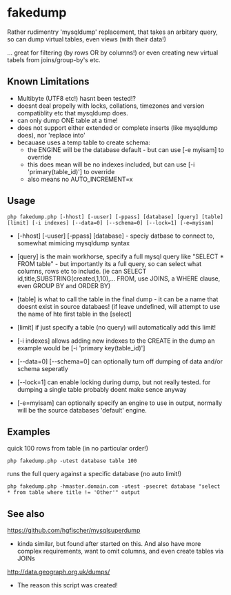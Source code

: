# fakedump

Rather rudimentry 'mysqldump' replacement, that takes an arbitary query, so can dump virtual tables, even views (with their data!)

... great for filtering (by rows OR by columns!) or even creating new virtual tabels from joins/group-by's etc.


## Known Limitations

* Multibyte (UTF8 etc!) hasnt been tested!?
* doesnt deal propelly with locks, collations, timezones and version compatiblity etc that mysqldump does.
* can only dump ONE table at a time!
* does not support either extended or complete inserts (like mysqldump does), nor 'replace into'
* becauase uses a temp table to create schema:
  * the ENGINE will be the database default - but can use [-e myisam] to override
  * this does mean will be no indexes included, but can use [-i 'primary(table_id)'] to override
  * also means no AUTO_INCREMENT=x


## Usage

    php fakedump.php [-hhost] [-uuser] [-ppass] [database] [query] [table] [limit] [-i indexes] [--data=0] [--schema=0] [--lock=1] [-e=myisam]

* [-hhost] [-uuser] [-ppass] [database] - speciy datbase to connect to, somewhat mimicing mysqldump syntax

* [query] is the main workhorse, specify a full mysql query like "SELECT * FROM table" - but importantly its a full query, so can select what columns, rows etc to include. 
(ie can SELECT id,title,SUBSTRING(created,1,10),... FROM, use JOINS, a WHERE clause, even GROUP BY and ORDER BY)

* [table] is what to call the table in the final dump - it can be a name that doesnt exist in source databaes!
   (if leave undefined, will attempt to use the name of hte first table in the [select]

* [limit] if just specify a table (no query) will automatically add this limit!

* [-i indexes] allows adding new indexes to the CREATE in the dump an example would be [-i 'primary key(table_id)']

* [--data=0] [--schema=0] can optionally turn off dumping of data and/or schema seperatly

* [--lock=1] can enable locking during dump, but not really tested. for dumping a single table probably doent make sence anyway

* [-e=myisam] can optionally specify an engine to use in output, normally will be the source databases 'default' engine. 


## Examples

quick 100 rows from table (in no particular order!)

    php fakedump.php -utest database table 100

runs the full query against a specific database (no auto limit!)

    php fakedump.php -hmaster.domain.com -utest -psecret database "select * from table where title != 'Other'" output

## See also

https://github.com/hgfischer/mysqlsuperdump

* kinda similar, but found after started on this. And also have more complex requirements, want to omit columns, and even create tables via JOINs

http://data.geograph.org.uk/dumps/

* The reason this script was created!


